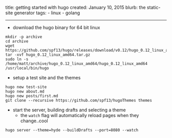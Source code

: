 title: getting started with hugo
created: January 10, 2015
blurb: the static-site generator
tags:
    - linux
    - golang

---

* download the hugo binary for 64 bit linux

```shell
mkdir -p archive
cd archive
wget https://github.com/spf13/hugo/releases/download/v0.12/hugo_0.12_linux_amd64.tar.gz
tar -xvf hugo_0.12_linux_amd64.tar.gz
sudo ln -s /home/matt/archive/hugo_0.12_linux_amd64/hugo_0.12_linux_amd64 /usr/local/bin/hugo
```

* setup a test site and the themes

```shell
hugo new test-site
hugo new about.md
hugo new posts/first.md
git clone --recursive https://github.com/spf13/hugoThemes themes
```

* start the server, building drafts and selecting a theme
  * the `watch` flag will automatically reload pages when they change..cool

```shell
hugo server --theme=hyde --buildDrafts --port=8080 --watch
```
